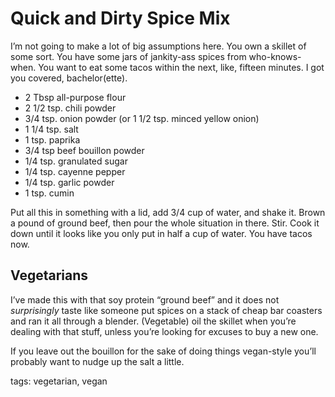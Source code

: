 Quick and Dirty Spice Mix
=========================

I’m not going to make a lot of big assumptions here. You own a skillet of some sort. You have some jars of jankity-ass spices from who-knows-when. You want to eat some tacos within the next, like, fifteen minutes. I got you covered, bachelor(ette).

* 2 Tbsp all-purpose flour
* 2 1/2 tsp. chili powder
* 3/4 tsp. onion powder (or 1 1/2 tsp. minced yellow onion)
* 1 1/4 tsp. salt
* 1 tsp. paprika
* 3/4 tsp beef bouillon powder
* 1/4 tsp. granulated sugar
* 1/4 tsp. cayenne pepper
* 1/4 tsp. garlic powder
* 1 tsp. cumin

Put all this in something with a lid, add 3/4 cup of water, and shake it. Brown a pound of ground beef, then pour the whole situation in there. Stir. Cook it down until it looks like you only put in half a cup of water. You have tacos now.

Vegetarians
-----------

I’ve made this with that soy protein “ground beef” and it does not _surprisingly_ taste like someone put spices on a stack of cheap bar coasters and ran it all through a blender. (Vegetable) oil the skillet when you’re dealing with that stuff, unless you’re looking for excuses to buy a new one.

If you leave out the bouillon for the sake of doing things vegan-style you’ll probably want to nudge up the salt a little.

tags: vegetarian, vegan
